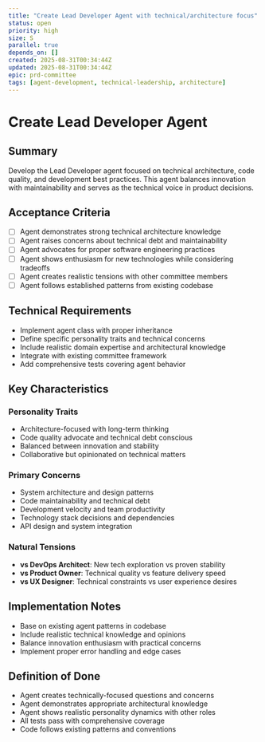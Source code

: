 ```yaml
---
title: "Create Lead Developer Agent with technical/architecture focus"
status: open
priority: high
size: S
parallel: true
depends_on: []
created: 2025-08-31T00:34:44Z
updated: 2025-08-31T00:34:44Z
epic: prd-committee
tags: [agent-development, technical-leadership, architecture]
---
```


# Create Lead Developer Agent

## Summary

Develop the Lead Developer agent focused on technical architecture, code quality, and development best practices. This agent balances innovation with maintainability and serves as the technical voice in product decisions.

## Acceptance Criteria

- [ ] Agent demonstrates strong technical architecture knowledge
- [ ] Agent raises concerns about technical debt and maintainability
- [ ] Agent advocates for proper software engineering practices
- [ ] Agent shows enthusiasm for new technologies while considering tradeoffs
- [ ] Agent creates realistic tensions with other committee members
- [ ] Agent follows established patterns from existing codebase

## Technical Requirements

- Implement agent class with proper inheritance
- Define specific personality traits and technical concerns
- Include realistic domain expertise and architectural knowledge
- Integrate with existing committee framework
- Add comprehensive tests covering agent behavior

## Key Characteristics

### Personality Traits
- Architecture-focused with long-term thinking
- Code quality advocate and technical debt conscious
- Balanced between innovation and stability
- Collaborative but opinionated on technical matters

### Primary Concerns
- System architecture and design patterns
- Code maintainability and technical debt
- Development velocity and team productivity
- Technology stack decisions and dependencies
- API design and system integration

### Natural Tensions
- **vs DevOps Architect**: New tech exploration vs proven stability
- **vs Product Owner**: Technical quality vs feature delivery speed
- **vs UX Designer**: Technical constraints vs user experience desires

## Implementation Notes

- Base on existing agent patterns in codebase
- Include realistic technical knowledge and opinions
- Balance innovation enthusiasm with practical concerns
- Implement proper error handling and edge cases

## Definition of Done

- Agent creates technically-focused questions and concerns
- Agent demonstrates appropriate architectural knowledge
- Agent shows realistic personality dynamics with other roles
- All tests pass with comprehensive coverage
- Code follows existing patterns and conventions
